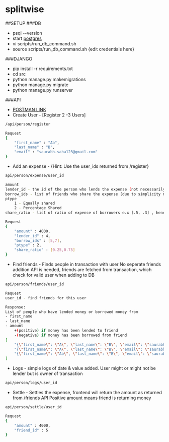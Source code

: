 # splitwise
##SETUP
###DB
* psql --version
* start [postgres](https://ooxygenated.wordpress.com/2021/02/19/start-local-postgres-server/)
* vi scripts/run_db_command.sh  
* source scripts/run_db_command.sh {edit credentials here}

###DJANGO
* pip install -r requirements.txt
* cd src
* python manage.py makemigrations
* python manage.py migrate
* python manage.py runserver

###API
* [POSTMAN LINK](https://www.getpostman.com/collections/01f7fb97e713f0670c3f)
* Create User - [Register 2 -3 Users]
```bash
/api/person/register

Request
{
    "first_name" : "Ab",
    "last_name" : "B",
    "email" : "saurabh.saha123@gmail.com"
}

```

* Add an expense - {Hint: Use the user_ids returned from /register}
```bash
api/person/expense/user_id

amount
lender_id - the id of the person who lends the expense (not necessarily the person who is creating identified by user_id )
borrow_ids - list of friends who share the expense [due to simplicity no addtion of friends of supported, we directly use an /expense API to mark people as friends]
ptype
    1 - Equally shared
    2 - Percentage Shared
share_ratio - list of ratio of expense of borrowers e.x [.5, .3] , hence the lender will pay .2

Request
{
    "amount" : 4000,
    "lender_id" : 4,
    "borrow_ids" : [5,7],
    "ptype" : 2,
    "share_ratio" : [0.25,0.75]
}

```

* Find friends - Finds people in transaction with user
No seperate friends addition API is needed, friends are fetched from transaction, which check for valid
user when adding to DB
```bash
api/person/friends/user_id

Request
user_id - find friends for this user

Response:
List of people who have lended money or borrowed money from
- first_name
- last_name
- amount 
    +(positive) if money has been lended to friend
    -(negative) if money has been borrowed from friend
[
    "{\"first_name\": \"A\", \"last_name\": \"B\", \"email\": \"saurabh.saha1@gmail.com\", \"amount\": -2000}",
    "{\"first_name\": \"A\", \"last_name\": \"B\", \"email\": \"saurabh.saha@gmail.com\", \"amount\": 3000}",
    "{\"first_name\": \"Ab\", \"last_name\": \"B\", \"email\": \"saurabh.saha12@gmail.com\", \"amount\": 3000}"
]
```

* Logs - simple logs of date & value added. User might or might not be lender but is owner 
of transaction
```bash
api/person/logs/user_id
```

* Settle - Settles the expense, frontend will return the amount as returned from /friends API
Positive amount means friend is returning money
```bash
api/person/settle/user_id

Request
{
    "amount" : 4000,
    "friend_id" : 5
}
```